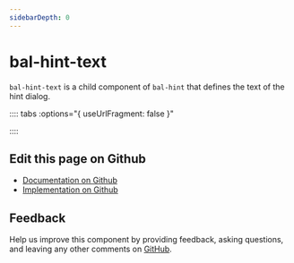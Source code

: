 ```yaml
---
sidebarDepth: 0
---
```



# bal-hint-text

`bal-hint-text` is a child component of `bal-hint` that defines the text of the hint dialog.





<!-- docs:child of bal-hint -->

:::: tabs :options="{ useUrlFragment: false }"


::::

## Edit this page on Github

* [Documentation on Github](https://github.com/baloise/design-system/blob/master/docs/src/components/components/bal-hint-text.md)
* [Implementation on Github](https://github.com/baloise/design-system/blob/master/packages/components/src/components/bal-hint-text)

## Feedback

Help us improve this component by providing feedback, asking questions, and leaving any other comments on [GitHub](https://github.com/baloise/design-system/issues/new).

